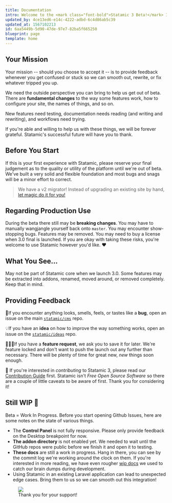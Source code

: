 ```yaml
---
title: Documentation
intro: Welcome to the <mark class="font-bold">Statamic 3 Beta!</mark> If you dive in, **you will** encounter bugs, typos, missing documentation, and unclear instructions. If you find yourself confused, frustrated, or stuck, fear not! It is expected and your feedback will make everything better.
updated_by: 4ce13ed6-e14c-4222-adbd-6c4d86ab5c39
updated_at: 1567102213
id: 6aa5449b-5d90-47de-97e7-82ba5f665250
blueprint: page
template: home
---
```

## Your Mission

Your mission -- should you choose to accept it -- is to provide feedback whenever you get confused or stuck so we can smooth out, rewrite, or fix whatever tripped you up.

We need the outside perspective you can bring to help us get out of beta. There are **fundamental changes** to the way some features work, how to configure your site, the names of things, and so on.

New features need testing, documentation needs reading (and writing and rewriting), and workflows need trying.

If you're able and willing to help us with these things, we will be forever grateful. Statamic's successful future will have you to thank.

## Before You Start

If this is your first experience with Statamic, please reserve your final judgement as to the quality or utility of the platform until we're out of beta. We've built a very solid and flexible foundation and most bugs and snags will be a minor effort to correct.

> We have a v2 migrator! Instead of upgrading an existing site by hand, [let magic do it for you!](https://github.com/statamic/migrator)

## Regarding Production Use

During the beta there still may be **breaking changes**. You may have to manually wangjangle yourself back onto `master`. You may encounter show-stopping bugs. Features may be removed.  You may need to buy a license when 3.0 final is launched. If you are okay with taking these risks, you're welcome to use Statamic however you'd like. ❤️

## What You See...

May not be part of Statamic core when we launch 3.0. Some features may be extracted into addons, renamed, moved around, or removed completely. Keep that in mind.

## Providing Feedback

🐛If you encounter anything looks, smells, feels, or tastes like a **bug**, open an issue on the main [`statamic/cms`](https://github.com/statamic/cms) repo.

💡If you have an **idea** on how to improve the way something works, open an issue on the [`statamic/ideas`](https://github.com/statamic/ideas) repo.

🙋🏼‍♀️If you have a **feature request**, we ask you to save it for later. We're feature locked and don't want to push the launch out any further than necessary. There will be plenty of time for great new, _new_ things soon enough.

🎁 If you're interested in _contributing_ to Statamic 3, please read our [Contribution Guide](https://github.com/statamic/cms/blob/master/CONTRIBUTING.md) first. Statamic isn't _Free Open Source Software_ so there are a couple of little caveats to be aware of first. Thank you for considering it!

## Still WIP 🚧

Beta = Work In Progress. Before you start opening Github Issues, here are some notes on the state of various things.

- The **Control Panel** is not fully responsive. Please only provide feedback on the Desktop breakpoint for now.
- **The addon directory** is not enabled yet. We needed to wait until the GitHub repos were public before we finish it and open it to testing.
- **These docs** are still a work in progress. Hang in there, you can see by the commit log we're working around the clock on them. If you're interested in more reading, we have even rougher [wip docs](https://statamic3-docs.netlify.com) we used to catch our brain dumps during development.
- Using Statamic in an existing Laravel application can lead to unexpected edge cases. Bring them to us so we can smooth out this integration!

<figure>
    <img src="/img/participant.jpg">
    <figcaption>Thank you for your support!</figcaption>
</figure>
